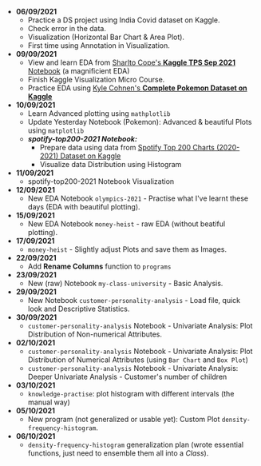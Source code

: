 - **06/09/2021**
  - Practice a DS project using India Covid dataset on Kaggle.
  - Check error in the data.
  - Visualization (Horizontal Bar Chart & Area Plot).
  - First time using Annotation in Visualization.
- **09/09/2021**
  - View and learn EDA from <a href=https://www.kaggle.com/dwin183287/tps-september-2021-eda>Sharlto Cope's <b>Kaggle TPS Sep 2021</b> Notebook</a> (a magnificient EDA)
  - Finish Kaggle Visualization Micro Course.
  - Practice EDA using <a href=https://www.kaggle.com/kylekohnen/complete-pokemon-data-set>Kyle Cohnen's **Complete Pokemon Dataset on Kaggle**</a>
- **10/09/2021**
  - Learn Advanced plotting using `mathplotlib`
  - Update Yesterday Notebook (Pokemon): Advanced & beautiful Plots using `matplotlib`
  - ***spotify-top200-2021 Notebook:***
    - Prepare data using data from <a href=https://www.kaggle.com/sashankpillai/spotify-top-200-charts-20202021>Spotify Top 200 Charts (2020-2021) Dataset on Kaggle</a>
    - Visualize data Distribution using Histogram
- **11/09/2021**
  - spotify-top200-2021 Notebook Visualization
- **12/09/2021**
  - New EDA Notebook `olympics-2021` - Practise what I've learnt these days (EDA with beautiful plotting).
- **15/09/2021**
  - New EDA Notebook `money-heist` - raw EDA (without beatiful plotting).
- **17/09/2021**
  - `money-heist` - Slightly adjust Plots and save them as Images.
- **22/09/2021**
  - Add **Rename Columns** function to `programs`
- **23/09/2021**
  - New (raw) Notebook `my-class-university` - Basic Analysis.
- **29/09/2021**
  - New Notebook `customer-personality-analysis` - Load file, quick look and Descriptive Statistics.
- **30/09/2021**
  - `customer-personality-analysis` Notebook - Univariate Analysis: Plot Distribution of Non-numerical Attributes.
- **02/10/2021**
  - `customer-personality-analysis` Notebook - Univariate Analysis: Plot Distribution of Numerical Attributes (using `Bar Chart` and `Box Plot`)
  - `customer-personality-analysis` Notebook - Univariate Analysis: Deeper Univariate Analysis - Customer's number of children
- **03/10/2021**
  - `knowledge-practise`: plot histogram with different intervals (the manual way)
- **05/10/2021**
  - New program (not generalized or usable yet): Custom Plot `density-frequency-histogram`.
- **06/10/2021**
  - `density-frequency-histogram` generalization plan (wrote essential functions, just need to ensemble them all into a *Class*).
